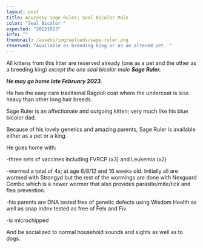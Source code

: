 ```yaml
---
layout: post
title: Azuresky Sage Ruler; Seal Bicolor Male
color: "Seal Bicolor "
expected: "20221023"
info: ""
thumbnail: /assets/img/uploads/sage-ruler.png
reserved: "Available as breeding king or as an altered pet. "
---
```

 All kittens from this litter are reserved already (one as a pet and the other as a breeding king) *except the one seal bicolor male  **Sage Ruler.*** 

***H﻿e may go home late February 2023.***

He has the easy care traditional Ragdoll coat where the undercoat is less heavy than other long hair breeds.  

Sage Ruler is an affectionate and outgoing kitten; very much like his blue bicolor dad.

 Because of his lovely genetics and amazing parents, Sage Ruler is available either as a pet or a king. 

He goes home with: 

\-﻿three sets of vaccines including FVRCP (x3)  and Leukemia (x2)

\-﻿wormed a total of 4x; at age 6/8/12 and 16 weeks old. Initially all are wormed with Strongyd but the rest of the wormings are done with Nexguard Combo which is a newer wormer that also provides parasite/mite/tick and flea prevention. 

\-﻿his parents are DNA tested free of genetic defects using Wisdom Health as well as snap index tested as free of Felv and Fiv

\-﻿is microchipped

And be socialized to normal household sounds and sights as well as to dogs.